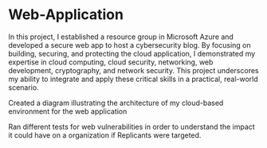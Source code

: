 # Web-Application

In this project, I established a resource group in Microsoft Azure and developed a secure web app to host a cybersecurity blog. By focusing on building, securing, and protecting the cloud application, I demonstrated my expertise in cloud computing, cloud security, networking, web development, cryptography, and network security. This project underscores my ability to integrate and apply these critical skills in a practical, real-world scenario.

Created a diagram illustrating the architecture of my cloud-based environment for the web application

Ran different tests for web vulnerabilities in order to understand the impact it could have on a organization if Replicants were targeted.
